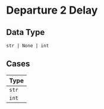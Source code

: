 
# Departure 2 Delay

## Data Type

`str | None | int`

## Cases

| Type |
|  --- |
| `str` |
| `int` |

